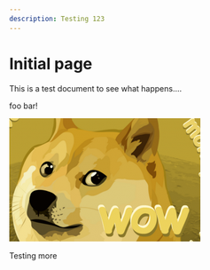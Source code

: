 ```yaml
---
description: Testing 123
---
```


# Initial page

This is a test document to see what happens....



foo bar! 

![Very wow](.gitbook/assets/image.png)

Testing more

